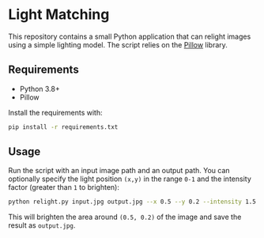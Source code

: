 # Light Matching

This repository contains a small Python application that can relight images using a simple lighting model. The script relies on the [Pillow](https://python-pillow.org) library.

## Requirements

- Python 3.8+
- Pillow

Install the requirements with:

```bash
pip install -r requirements.txt
```

## Usage

Run the script with an input image path and an output path. You can optionally specify the light position `(x,y)` in the range `0-1` and the intensity factor (greater than `1` to brighten):

```bash
python relight.py input.jpg output.jpg --x 0.5 --y 0.2 --intensity 1.5
```

This will brighten the area around `(0.5, 0.2)` of the image and save the result as `output.jpg`.

